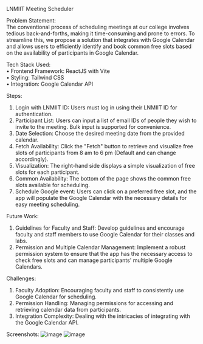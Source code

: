 LNMIIT Meeting Scheduler

Problem Statement:<br/>
The conventional process of scheduling meetings at our college involves tedious back-and-forths, making it time-consuming and prone to errors. To streamline this, we propose a solution that integrates with Google Calendar and allows users to efficiently identify and book common free slots based on the availability of participants in Google Calendar. 

Tech Stack Used:<br/>
•	Frontend Framework: ReactJS with Vite <br/>
•	Styling: Tailwind CSS<br/>
•	Integration: Google Calendar API<br/>

Steps:<br/>
1.	Login with LNMIIT ID: Users must log in using their LNMIIT ID for authentication.
2.	Participant List: Users can input a list of email IDs of people they wish to invite to the meeting. Bulk input is supported for convenience.
3.	Date Selection: Choose the desired meeting date from the provided calendar.
4.	Fetch Availability: Click the "Fetch" button to retrieve and visualize free slots of participants from 8 am to 6 pm (Default and can change accordingly).
5.	Visualization: The right-hand side displays a simple visualization of free slots for each participant.
6.	Common Availability: The bottom of the page shows the common free slots available for scheduling.
7.	Schedule Google event: Users can click on a preferred free slot, and the app will populate the Google Calendar with the necessary details for easy meeting scheduling.

Future Work:<br/>
1.	Guidelines for Faculty and Staff: Develop guidelines and encourage faculty and staff members to use Google Calendar for their classes and labs.
2.	Permission and Multiple Calendar Management: Implement a robust permission system to ensure that the app has the necessary access to check free slots and can manage participants' multiple Google Calendars.

Challenges:<br/>
1.	Faculty Adoption: Encouraging faculty and staff to consistently use Google Calendar for scheduling.
2.	Permission Handling: Managing permissions for accessing and retrieving calendar data from participants.
3.	Integration Complexity: Dealing with the intricacies of integrating with the Google Calendar API.

Screenshots:
![image](https://github.com/aujjwal300/LNMIIT-Meeting-Scheduler-Report/assets/77393707/8c15e8e1-e0a9-44b9-8e8b-0d8f62c81966)
![image](https://github.com/aujjwal300/LNMIIT-Meeting-Scheduler-Report/assets/77393707/3913a91a-a5fb-4e8e-973e-61560ced9ad8)

